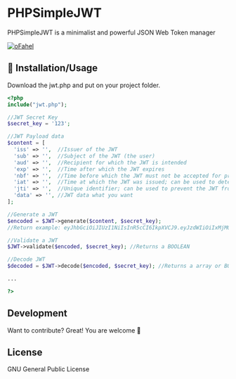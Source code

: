# PHPSimpleJWT
PHPSimpleJWT is a minimalist and powerful JSON Web Token manager

[![oFahel](https://i.imgur.com/hSyuS32.png)](https://github.com/ofahel/)

## 🎉 Installation/Usage

Download the jwt.php and put on your project folder.

```php
<?php
include("jwt.php");

//JWT Secret Key
$secret_key = '123';

//JWT Payload data
$content = [
  'iss' => '',  //Issuer of the JWT
  'sub' => '',  //Subject of the JWT (the user)
  'aud' => '',  //Recipient for which the JWT is intended
  'exp' => '',  //Time after which the JWT expires
  'nbf' => '',  //Time before which the JWT must not be accepted for processing
  'iat' => '',  //Time at which the JWT was issued; can be used to determine age of the JWT
  'jti' => '',  //Unique identifier; can be used to prevent the JWT from being replayed (allows a token to be used only once)
  'data' => '', //JWT data what you want
];

//Generate a JWT
$encoded = $JWT->generate($content, $secret_key);
//Return example: eyJhbGciOiJIUzI1NiIsInR5cCI6IkpXVCJ9.eyJzdWIiOiIxMjM0NTY3ODkwIiwibmFtZSI6IkpvaG4gRG9lIiwiaWF0IjoxNTE2MjM5MDIyfQ.SflKxwRJSMeKKF2QT4fwpMeJf36POk6yJV_adQssw5c

//Validate a JWT
$JWT->validate($encoded, $secret_key); //Returns a BOOLEAN

//Decode JWT
$decoded = $JWT->decode($encoded, $secret_key); //Returns a array or BOOLEAN whether false

...

?>
```

## Development

Want to contribute? Great!
You are welcome 🥳

## License

GNU General Public License

